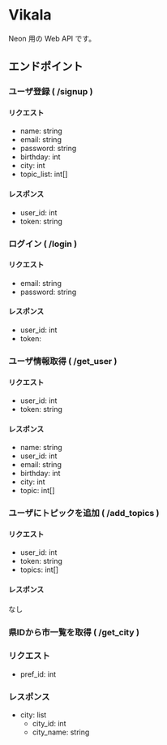 # Vikala
Neon 用の Web API です。

## エンドポイント
### ユーザ登録 ( /signup )
#### リクエスト
- name: string
- email: string
- password: string
- birthday: int
- city: int
- topic_list: int[]

#### レスポンス
- user_id: int
- token: string

### ログイン ( /login )
#### リクエスト
- email: string
- password: string

#### レスポンス
- user_id: int
- token: 

### ユーザ情報取得 ( /get_user )
#### リクエスト
- user_id: int
- token: string

#### レスポンス
- name: string
- user_id: int
- email: string
- birthday: int
- city: int
- topic: int[]

### ユーザにトピックを追加 ( /add_topics )
#### リクエスト
- user_id: int
- token: string
- topics: int[]

#### レスポンス
なし

### 県IDから市一覧を取得 ( /get_city )
### リクエスト
- pref_id: int

### レスポンス
- city: list
  - city_id: int
  - city_name: string